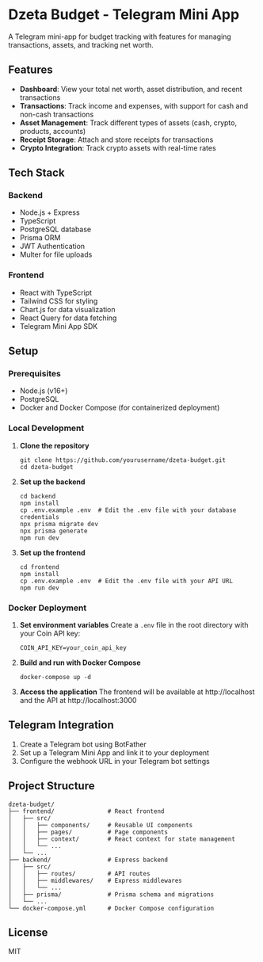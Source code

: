 # Dzeta Budget - Telegram Mini App

A Telegram mini-app for budget tracking with features for managing transactions, assets, and tracking net worth.

## Features

- **Dashboard**: View your total net worth, asset distribution, and recent transactions
- **Transactions**: Track income and expenses, with support for cash and non-cash transactions
- **Asset Management**: Track different types of assets (cash, crypto, products, accounts)
- **Receipt Storage**: Attach and store receipts for transactions
- **Crypto Integration**: Track crypto assets with real-time rates

## Tech Stack

### Backend
- Node.js + Express
- TypeScript
- PostgreSQL database
- Prisma ORM
- JWT Authentication
- Multer for file uploads

### Frontend
- React with TypeScript
- Tailwind CSS for styling
- Chart.js for data visualization
- React Query for data fetching
- Telegram Mini App SDK

## Setup

### Prerequisites
- Node.js (v16+)
- PostgreSQL
- Docker and Docker Compose (for containerized deployment)

### Local Development

1. **Clone the repository**
   ```
   git clone https://github.com/yourusername/dzeta-budget.git
   cd dzeta-budget
   ```

2. **Set up the backend**
   ```
   cd backend
   npm install
   cp .env.example .env  # Edit the .env file with your database credentials
   npx prisma migrate dev
   npx prisma generate
   npm run dev
   ```

3. **Set up the frontend**
   ```
   cd frontend
   npm install
   cp .env.example .env  # Edit the .env file with your API URL
   npm run dev
   ```

### Docker Deployment

1. **Set environment variables**
   Create a `.env` file in the root directory with your Coin API key:
   ```
   COIN_API_KEY=your_coin_api_key
   ```

2. **Build and run with Docker Compose**
   ```
   docker-compose up -d
   ```

3. **Access the application**
   The frontend will be available at http://localhost and the API at http://localhost:3000

## Telegram Integration

1. Create a Telegram bot using BotFather
2. Set up a Telegram Mini App and link it to your deployment
3. Configure the webhook URL in your Telegram bot settings

## Project Structure

```
dzeta-budget/
├── frontend/               # React frontend
│   ├── src/                
│   │   ├── components/     # Reusable UI components
│   │   ├── pages/          # Page components
│   │   ├── context/        # React context for state management
│   │   └── ...
│   └── ...
├── backend/                # Express backend
│   ├── src/
│   │   ├── routes/         # API routes
│   │   ├── middlewares/    # Express middlewares
│   │   └── ...
│   ├── prisma/             # Prisma schema and migrations
│   └── ...
└── docker-compose.yml      # Docker Compose configuration
```

## License

MIT 